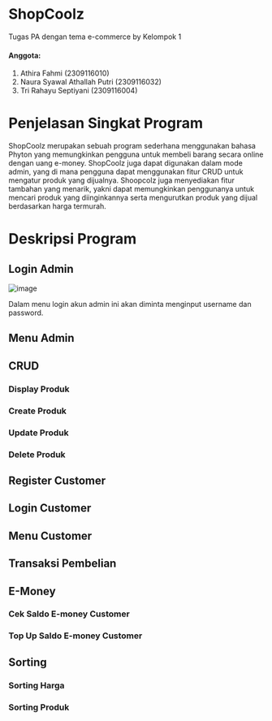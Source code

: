 # ShopCoolz
Tugas PA dengan tema e-commerce by Kelompok 1 
#### Anggota:
1. Athira Fahmi				(2309116010)
2. Naura Syawal Athallah Putri		(2309116032)
3. Tri Rahayu Septiyani		(2309116004)

# Penjelasan Singkat Program
ShopCoolz merupakan sebuah program sederhana menggunakan bahasa Phyton yang memungkinkan pengguna untuk membeli barang secara online dengan uang e-money. ShopCoolz juga dapat digunakan dalam mode admin, yang di mana pengguna dapat menggunakan fitur CRUD untuk mengatur produk yang dijualnya. Shoopcolz juga menyediakan fitur tambahan yang menarik, yakni dapat memungkinkan penggunanya untuk mencari produk yang diinginkannya serta mengurutkan produk yang dijual berdasarkan harga termurah.

# Deskripsi Program
## Login Admin
![image](https://github.com/PA-DASPRO-Kelompok-1-2023/Shoopcolz/assets/144746289/a42d1d76-fdb7-47fb-a53a-571081aa3420)

Dalam menu login akun admin ini akan diminta menginput username dan password.
## Menu Admin
## CRUD
### Display Produk
### Create Produk
### Update Produk
### Delete Produk

## Register Customer
## Login Customer
## Menu Customer
## Transaksi Pembelian
## E-Money
### Cek Saldo E-money Customer
### Top Up Saldo E-money Customer
## Sorting 
### Sorting Harga
### Sorting Produk


